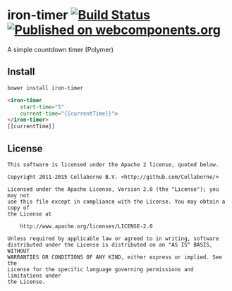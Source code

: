 iron-timer [![Build Status](https://travis-ci.org/Collaborne/iron-timer.svg?branch=master)](https://travis-ci.org/Collaborne/iron-timer) [![Published on webcomponents.org](https://img.shields.io/badge/webcomponents.org-published-blue.svg)](https://www.webcomponents.org/Collaborne/iron-timer)
=========

A simple countdown timer (Polymer)

## Install

`bower install iron-timer`

<!--
```
<custom-element-demo>
  <template>
    <link rel="import" href="iron-timer.html">
    <next-code-block></next-code-block>
  </template>
</custom-element-demo>
```
-->
```html
<iron-timer
    start-time="5"
    current-time="{{currentTime}}">
</iron-timer>
[[currentTime]]
```


## License

    This software is licensed under the Apache 2 license, quoted below.

    Copyright 2011-2015 Collaborne B.V. <http://github.com/Collaborne/>

    Licensed under the Apache License, Version 2.0 (the "License"); you may not
    use this file except in compliance with the License. You may obtain a copy of
    the License at

        http://www.apache.org/licenses/LICENSE-2.0

    Unless required by applicable law or agreed to in writing, software
    distributed under the License is distributed on an "AS IS" BASIS, WITHOUT
    WARRANTIES OR CONDITIONS OF ANY KIND, either express or implied. See the
    License for the specific language governing permissions and limitations under
    the License.


